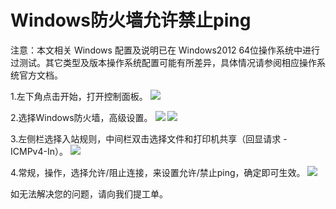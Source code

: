 # Windows防火墙允许禁止ping
注意：本文相关 Windows 配置及说明已在 Windows2012 64位操作系统中进行过测试。其它类型及版本操作系统配置可能有所差异，具体情况请参阅相应操作系统官方文档。

1.左下角点击开始，打开控制面板。
![](https://github.com/jdcloudcom/cn/blob/edit/image/Elastic-Compute/Virtual-Machine/Windows/Windows%E9%98%B2%E7%81%AB%E5%A2%99%E5%85%81%E8%AE%B8%E7%A6%81%E6%AD%A2ping01.png)

2.选择Windows防火墙，高级设置。
![](https://github.com/jdcloudcom/cn/blob/edit/image/Elastic-Compute/Virtual-Machine/Windows/Windows%E9%98%B2%E7%81%AB%E5%A2%99%E5%85%81%E8%AE%B8%E7%A6%81%E6%AD%A2ping02.png)
![](https://github.com/jdcloudcom/cn/blob/edit/image/Elastic-Compute/Virtual-Machine/Windows/Windows%E9%98%B2%E7%81%AB%E5%A2%99%E5%85%81%E8%AE%B8%E7%A6%81%E6%AD%A2ping03.png)

3.左侧栏选择入站规则，中间栏双击选择文件和打印机共享（回显请求 - ICMPv4-In）。
![](https://github.com/jdcloudcom/cn/blob/edit/image/Elastic-Compute/Virtual-Machine/Windows/Windows%E9%98%B2%E7%81%AB%E5%A2%99%E5%85%81%E8%AE%B8%E7%A6%81%E6%AD%A2ping04.png)

4.常规，操作，选择允许/阻止连接，来设置允许/禁止ping，确定即可生效。
![](https://github.com/jdcloudcom/cn/blob/edit/image/Elastic-Compute/Virtual-Machine/Windows/Windows%E9%98%B2%E7%81%AB%E5%A2%99%E5%85%81%E8%AE%B8%E7%A6%81%E6%AD%A2ping05.png)

如无法解决您的问题，请向我们提工单。
